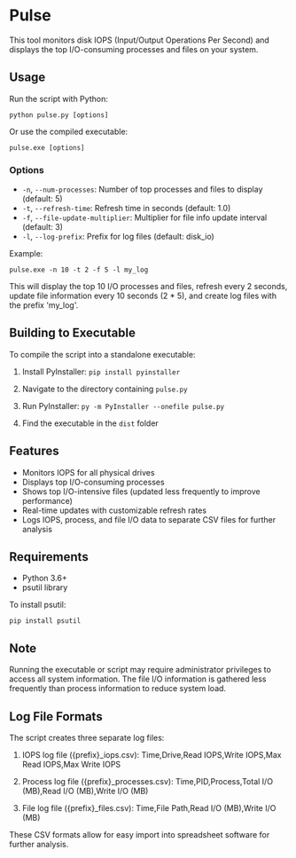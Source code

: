 # Pulse

This tool monitors disk IOPS (Input/Output Operations Per Second) and displays the top I/O-consuming processes and files on your system.

## Usage

Run the script with Python:

```
python pulse.py [options]
```

Or use the compiled executable:

```
pulse.exe [options]
```

### Options

-   `-n`, `--num-processes`: Number of top processes and files to display (default: 5)
-   `-t`, `--refresh-time`: Refresh time in seconds (default: 1.0)
-   `-f`, `--file-update-multiplier`: Multiplier for file info update interval (default: 3)
-   `-l`, `--log-prefix`: Prefix for log files (default: disk_io)

Example:

```
pulse.exe -n 10 -t 2 -f 5 -l my_log
```

This will display the top 10 I/O processes and files, refresh every 2 seconds, update file information every 10 seconds (2 \* 5), and create log files with the prefix 'my_log'.

## Building to Executable

To compile the script into a standalone executable:

1. Install PyInstaller:
   `pip install pyinstaller`

2. Navigate to the directory containing `pulse.py`

3. Run PyInstaller:
   `py -m PyInstaller --onefile pulse.py`

4. Find the executable in the `dist` folder

## Features

-   Monitors IOPS for all physical drives
-   Displays top I/O-consuming processes
-   Shows top I/O-intensive files (updated less frequently to improve performance)
-   Real-time updates with customizable refresh rates
-   Logs IOPS, process, and file I/O data to separate CSV files for further analysis

## Requirements

-   Python 3.6+
-   psutil library

To install psutil:

```
pip install psutil
```

## Note

Running the executable or script may require administrator privileges to access all system information. The file I/O information is gathered less frequently than process information to reduce system load.

## Log File Formats

The script creates three separate log files:

1. IOPS log file ({prefix}\_iops.csv):
   Time,Drive,Read IOPS,Write IOPS,Max Read IOPS,Max Write IOPS

2. Process log file ({prefix}\_processes.csv):
   Time,PID,Process,Total I/O (MB),Read I/O (MB),Write I/O (MB)

3. File log file ({prefix}\_files.csv):
   Time,File Path,Read I/O (MB),Write I/O (MB)

These CSV formats allow for easy import into spreadsheet software for further analysis.
